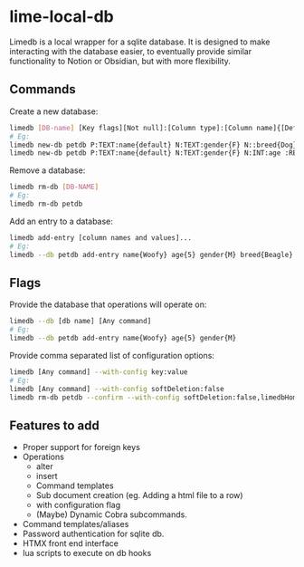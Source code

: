 # lime-local-db

Limedb is a local wrapper for a sqlite database. It is designed to make interacting
with the database easier, to eventually provide similar functionality to Notion or Obsidian,
but with more flexibility.


## Commands


Create a new database:
```sh
limedb [DB-name] [Key flags][Not null]:[Column type]:[Column name]{[Default value]}
# Eg:
limedb new-db petdb P:TEXT:name{default} N:TEXT:gender{F} N::breed{Dog}
limedb new-db petdb P:TEXT:name{default} N:TEXT:gender{F} N:INT:age :REAL:height_cm
```

Remove a database:
```sh
limedb rm-db [DB-NAME]
# Eg:
limedb rm-db petdb
```

Add an entry to a database:
```sh
limedb add-entry [column names and values]...
# Eg:
limedb --db petdb add-entry name{Woofy} age{5} gender{M} breed{Beagle}
```


## Flags

Provide the database that operations will operate on:
```sh
limedb --db [db name] [Any command]
# Eg:
limedb --db petdb add-entry name{Woofy} age{5} gender{M}
```

Provide comma separated list of configuration options:
```sh
limedb [Any command] --with-config key:value
# Eg:
limedb [Any command] --with-config softDeletion:false
limedb rm-db petdb --confirm --with-config softDeletion:false,limedbHome:/etc/limedb/
```

## Features to add
- Proper support for foreign keys
- Operations
    - alter
    - insert
    - Command templates
    - Sub document creation (eg. Adding a html file to a row)
    - with configuration flag
    - (Maybe) Dynamic Cobra subcommands.
- Command templates/aliases
- Password authentication for sqlite db.
- HTMX front end interface
- lua scripts to execute on db hooks
